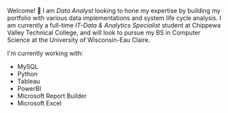 Welcome! 👋 I am _Data Analyst_ looking to hone my expertise by building my portfolio with various data implementations and system life cycle analysis. I am currently a full-time _IT-Data & Analytics Specialist_ student at Chippewa Valley Technical College, and will look to pursue my BS in Computer Science at the University of Wisconsin-Eau Claire.

I'm currently working with:

-   MySQL
-   Python
-   Tableau
-   PowerBI
-   Microsoft Report Builder
-   Microsoft Excel
